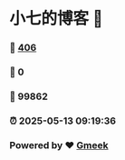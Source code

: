 # 小七的博客 :link:  
### :page_facing_up: [406](/tag.html) 
### :speech_balloon: 0 
### :hibiscus: 99862 
### :alarm_clock: 2025-05-13 09:19:36 
### Powered by :heart: [Gmeek](https://github.com/Meekdai/Gmeek)
